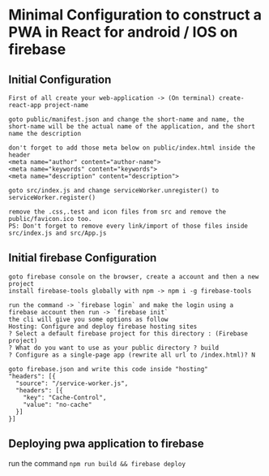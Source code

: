 # Minimal Configuration to construct a PWA in React for android / IOS on firebase

## Initial Configuration

    First of all create your web-application -> (On terminal) create-react-app project-name

    goto public/manifest.json and change the short-name and name, the short-name will be the actual name of the application, and the short name the description

    don't forget to add those meta below on public/index.html inside the header
    <meta name="author" content="author-name">
    <meta name="keywords" content="keywords">
    <meta name="description" content="description">

    goto src/index.js and change serviceWorker.unregister() to serviceWorker.register()

    remove the .css,.test and icon files from src and remove the public/favicon.ico too.
    PS: Don't forget to remove every link/import of those files inside src/index.js and src/App.js

## Initial firebase Configuration

    goto firebase console on the browser, create a account and then a new project
    install firebase-tools globally with npm -> npm i -g firebase-tools

    run the command -> `firebase login` and make the login using a firebase account then run -> `firebase init`
    the cli will give you some options as follow
    Hosting: Configure and deploy firebase hosting sites
    ? Select a default firebase project for this directory : (Firebase project)
    ? What do you want to use as your public directory ? build
    ? Configure as a single-page app (rewrite all url to /index.html)? N

    goto firebase.json and write this code inside "hosting"
    "headers": [{
      "source": "/service-worker.js",
      "headers": [{
        "key": "Cache-Control",
        "value": "no-cache"
      }]
    }]

## Deploying pwa application to firebase

run the command `npm run build && firebase deploy`

